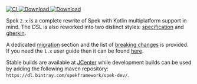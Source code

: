 [ ![CI](https://travis-ci.com/spekframework/spek.svg?branch=2.x) ](https://travis-ci.com/spekframework/spek)
[ ![Download](https://img.shields.io/badge/dynamic/json.svg?label=stable&url=https%3A%2F%2Fapi.bintray.com%2Fpackages%2Fspekframework%2Fspek%2Fspek2%2Fversions%2F_latest&query=name&colorB=blue) ](https://bintray.com/spekframework/spek/spek2/_latestVersion)
[ ![Download](https://img.shields.io/badge/dynamic/json.svg?label=dev&url=https%3A%2F%2Fapi.bintray.com%2Fpackages%2Fspekframework%2Fspek-dev%2Fspek2%2Fversions%2F_latest&query=name&colorB=blue) ](https://bintray.com/spekframework/spek-dev/spek2/_latestVersion)

Spek `2.x` is a complete rewrite of Spek with Kotlin multiplatform support in mind. The DSL is also reworked into
two distinct styles: [specification](specification.md) and [gherkin](gherkin.md).

A dedicated [migration](migration.md) section and the list of [breaking changes](breaking-changes.md) is provided.
If you need the `1.x` user guide then it can be found [here](https://spekframework.github.io/spek/docs/latest).

Stable builds are available at [JCenter](http://jcenter.bintray.com/) while development builds can be used by adding 
the following maven repository: `https://dl.bintray.com/spekframework/spek-dev/`.